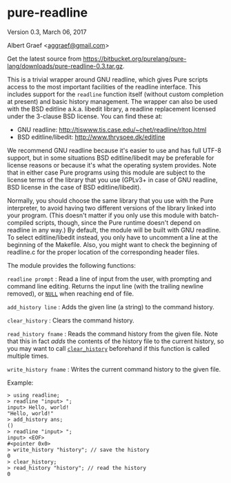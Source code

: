 <a name="doc-pure-readline"></a>

<a name="module-readline"></a>

pure-readline
=============

Version 0.3, March 06, 2017

Albert Graef &lt;<aggraef@gmail.com>&gt;

Get the latest source from
<https://bitbucket.org/purelang/pure-lang/downloads/pure-readline-0.3.tar.gz>.

This is a trivial wrapper around GNU readline, which gives Pure scripts access
to the most important facilities of the readline interface. This includes
support for the `readline` function itself (without custom completion at
present) and basic history management. The wrapper can also be used with the
BSD editline a.k.a. libedit library, a readline replacement licensed under the
3-clause BSD license. You can find these at:

-   GNU readline: <http://tiswww.tis.case.edu/~chet/readline/rltop.html>
-   BSD editline/libedit: <http://www.thrysoee.dk/editline>

We recommend GNU readline because it's easier to use and has full UTF-8
support, but in some situations BSD editline/libedit may be preferable for
license reasons or because it's what the operating system provides. Note that
in either case Pure programs using this module are subject to the license
terms of the library that you use (GPLv3+ in case of GNU readline, BSD license
in the case of BSD editline/libedit).

Normally, you should choose the same library that you use with the Pure
interpreter, to avoid having two different versions of the library linked into
your program. (This doesn't matter if you only use this module with
batch-compiled scripts, though, since the Pure runtime doesn't depend on
readline in any way.) By default, the module will be built with GNU readline.
To select editline/libedit instead, you only have to uncomment a line at the
beginning of the Makefile. Also, you might want to check the beginning of
readline.c for the proper location of the corresponding header files.

The module provides the following functions:

<a name="readline"></a>`readline prompt`
:   Read a line of input from the user, with prompting and command line
    editing. Returns the input line (with the trailing newline removed), or
    [`NULL`](#NULL) when reaching end of file.

<a name="add_history"></a>`add_history line`
:   Adds the given line (a string) to the command history.

<a name="clear_history"></a>`clear_history`
:   Clears the command history.

<a name="read_history"></a>`read_history fname`
:   Reads the command history from the given file. Note that this in fact
    *adds* the contents of the history file to the current history, so you may
    want to call [`clear_history`](#clear_history) beforehand if this function
    is called multiple times.

<a name="write_history"></a>`write_history fname`
:   Writes the current command history to the given file.

<!-- -->
Example:

    > using readline;
    > readline "input> ";
    input> Hello, world!
    "Hello, world!"
    > add_history ans;
    ()
    > readline "input> ";
    input> <EOF>
    #<pointer 0x0>
    > write_history "history"; // save the history
    0
    > clear_history;
    > read_history "history"; // read the history
    0
